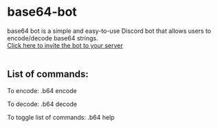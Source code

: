 # base64-bot
base64 bot is a simple and easy-to-use Discord bot that allows users to encode/decode base64 strings.<br/>
[Click here to invite the bot to your server](https://discord.com/api/oauth2/authorize?client_id=894614939505938443&permissions=534723951680&scope=bot)<br/> <br/>
## List of commands: <br/>
To encode:
.b64 encode <string>

To decode:
.b64 decode <string>

To toggle list of commands:
.b64 help
